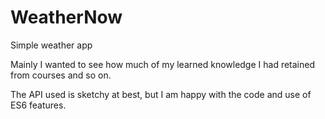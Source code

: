 # WeatherNow
Simple weather app

Mainly I wanted to see how much of my learned knowledge I had retained from courses and so on.

The API used is sketchy at best, but I am happy with the code and use of ES6 features.
